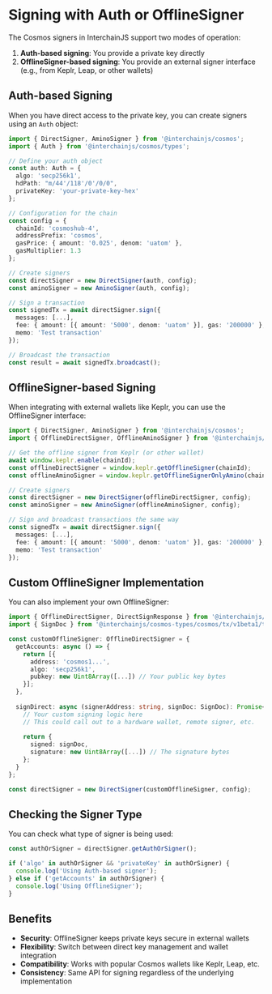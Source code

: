 # Signing with Auth or OfflineSigner

The Cosmos signers in InterchainJS support two modes of operation:

1. **Auth-based signing**: You provide a private key directly
2. **OfflineSigner-based signing**: You provide an external signer interface (e.g., from Keplr, Leap, or other wallets)

## Auth-based Signing

When you have direct access to the private key, you can create signers using an `Auth` object:

```typescript
import { DirectSigner, AminoSigner } from '@interchainjs/cosmos';
import { Auth } from '@interchainjs/cosmos/types';

// Define your auth object
const auth: Auth = {
  algo: 'secp256k1',
  hdPath: "m/44'/118'/0'/0/0",
  privateKey: 'your-private-key-hex'
};

// Configuration for the chain
const config = {
  chainId: 'cosmoshub-4',
  addressPrefix: 'cosmos',
  gasPrice: { amount: '0.025', denom: 'uatom' },
  gasMultiplier: 1.3
};

// Create signers
const directSigner = new DirectSigner(auth, config);
const aminoSigner = new AminoSigner(auth, config);

// Sign a transaction
const signedTx = await directSigner.sign({
  messages: [...],
  fee: { amount: [{ amount: '5000', denom: 'uatom' }], gas: '200000' },
  memo: 'Test transaction'
});

// Broadcast the transaction
const result = await signedTx.broadcast();
```

## OfflineSigner-based Signing

When integrating with external wallets like Keplr, you can use the OfflineSigner interface:

```typescript
import { DirectSigner, AminoSigner } from '@interchainjs/cosmos';
import { OfflineDirectSigner, OfflineAminoSigner } from '@interchainjs/cosmos/types';

// Get the offline signer from Keplr (or other wallet)
await window.keplr.enable(chainId);
const offlineDirectSigner = window.keplr.getOfflineSigner(chainId);
const offlineAminoSigner = window.keplr.getOfflineSignerOnlyAmino(chainId);

// Create signers
const directSigner = new DirectSigner(offlineDirectSigner, config);
const aminoSigner = new AminoSigner(offlineAminoSigner, config);

// Sign and broadcast transactions the same way
const signedTx = await directSigner.sign({
  messages: [...],
  fee: { amount: [{ amount: '5000', denom: 'uatom' }], gas: '200000' },
  memo: 'Test transaction'
});
```

## Custom OfflineSigner Implementation

You can also implement your own OfflineSigner:

```typescript
import { OfflineDirectSigner, DirectSignResponse } from '@interchainjs/cosmos/types';
import { SignDoc } from '@interchainjs/cosmos-types/cosmos/tx/v1beta1/tx';

const customOfflineSigner: OfflineDirectSigner = {
  getAccounts: async () => {
    return [{
      address: 'cosmos1...',
      algo: 'secp256k1',
      pubkey: new Uint8Array([...]) // Your public key bytes
    }];
  },
  
  signDirect: async (signerAddress: string, signDoc: SignDoc): Promise<DirectSignResponse> => {
    // Your custom signing logic here
    // This could call out to a hardware wallet, remote signer, etc.
    
    return {
      signed: signDoc,
      signature: new Uint8Array([...]) // The signature bytes
    };
  }
};

const directSigner = new DirectSigner(customOfflineSigner, config);
```

## Checking the Signer Type

You can check what type of signer is being used:

```typescript
const authOrSigner = directSigner.getAuthOrSigner();

if ('algo' in authOrSigner && 'privateKey' in authOrSigner) {
  console.log('Using Auth-based signer');
} else if ('getAccounts' in authOrSigner) {
  console.log('Using OfflineSigner');
}
```

## Benefits

- **Security**: OfflineSigner keeps private keys secure in external wallets
- **Flexibility**: Switch between direct key management and wallet integration
- **Compatibility**: Works with popular Cosmos wallets like Keplr, Leap, etc.
- **Consistency**: Same API for signing regardless of the underlying implementation